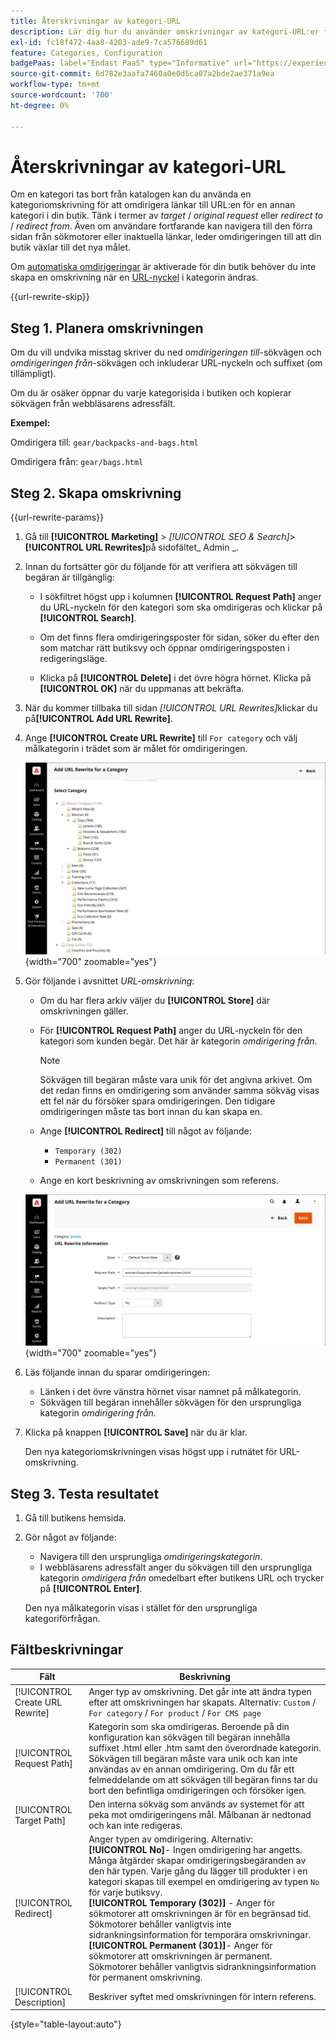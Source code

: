 ```yaml
---
title: Återskrivningar av kategori-URL
description: Lär dig hur du använder omskrivningar av kategori-URL:er för att omdirigera länkar till URL:en för en annan kategori i din Commerce-butik.
exl-id: fc18f472-4aa8-4203-ade9-7ca576689d61
feature: Categories, Configuration
badgePaas: label="Endast PaaS" type="Informative" url="https://experienceleague.adobe.com/en/docs/commerce/user-guides/product-solutions" tooltip="Gäller endast Adobe Commerce i molnprojekt (Adobe-hanterad PaaS-infrastruktur) och lokala projekt."
source-git-commit: 6d782e3aafa7460a0e0d5ca07a2bde2ae371a9ea
workflow-type: tm+mt
source-wordcount: '700'
ht-degree: 0%

---
```


# Återskrivningar av kategori-URL

Om en kategori tas bort från katalogen kan du använda en kategoriomskrivning för att omdirigera länkar till URL:en för en annan kategori i din butik. Tänk i termer av _target_ / _original request_ eller _redirect to_ / _redirect from_. Även om användare fortfarande kan navigera till den förra sidan från sökmotorer eller inaktuella länkar, leder omdirigeringen till att din butik växlar till det nya målet.

Om [automatiska omdirigeringar](url-redirect-product-automatic.md) är aktiverade för din butik behöver du inte skapa en omskrivning när en [URL-nyckel](../catalog/catalog-urls.md) i kategorin ändras.

{{url-rewrite-skip}}

## Steg 1. Planera omskrivningen

Om du vill undvika misstag skriver du ned _omdirigeringen till_-sökvägen och _omdirigeringen från_-sökvägen och inkluderar URL-nyckeln och suffixet (om tillämpligt).

Om du är osäker öppnar du varje kategorisida i butiken och kopierar sökvägen från webbläsarens adressfält.

**Exempel:**

Omdirigera till: `gear/backpacks-and-bags.html`

Omdirigera från: `gear/bags.html`

## Steg 2. Skapa omskrivning

{{url-rewrite-params}}

1. Gå till **[!UICONTROL Marketing]** > _[!UICONTROL SEO & Search]_>**[!UICONTROL URL Rewrites]**&#x200B;på sidofältet_ Admin _.

1. Innan du fortsätter gör du följande för att verifiera att sökvägen till begäran är tillgänglig:

   - I sökfiltret högst upp i kolumnen **[!UICONTROL Request Path]** anger du URL-nyckeln för den kategori som ska omdirigeras och klickar på **[!UICONTROL Search]**.

   - Om det finns flera omdirigeringsposter för sidan, söker du efter den som matchar rätt butiksvy och öppnar omdirigeringsposten i redigeringsläge.

   - Klicka på **[!UICONTROL Delete]** i det övre högra hörnet. Klicka på **[!UICONTROL OK]** när du uppmanas att bekräfta.

1. När du kommer tillbaka till sidan _[!UICONTROL URL Rewrites]_&#x200B;klickar du på&#x200B;**[!UICONTROL Add URL Rewrite]**.

1. Ange **[!UICONTROL Create URL Rewrite]** till `For category` och välj målkategorin i trädet som är målet för omdirigeringen.

   ![Skriv om URL - välj kategori](./assets/url-rewrite-category-choose.png){width="700" zoomable="yes"}

1. Gör följande i avsnittet _URL-omskrivning_:

   - Om du har flera arkiv väljer du **[!UICONTROL Store]** där omskrivningen gäller.

   - För **[!UICONTROL Request Path]** anger du URL-nyckeln för den kategori som kunden begär. Det här är kategorin _omdirigering från_.

     >[!NOTE]
     >
     >Sökvägen till begäran måste vara unik för det angivna arkivet. Om det redan finns en omdirigering som använder samma sökväg visas ett fel när du försöker spara omdirigeringen. Den tidigare omdirigeringen måste tas bort innan du kan skapa en.

   - Ange **[!UICONTROL Redirect]** till något av följande:

      - `Temporary (302)`
      - `Permanent (301)`

   - Ange en kort beskrivning av omskrivningen som referens.

   ![Lägg till URL-omskrivning för kategori](./assets/url-rewrite-for-category.png){width="700" zoomable="yes"}

1. Läs följande innan du sparar omdirigeringen:

   - Länken i det övre vänstra hörnet visar namnet på målkategorin.
   - Sökvägen till begäran innehåller sökvägen för den ursprungliga kategorin _omdirigering från_.

1. Klicka på knappen **[!UICONTROL Save]** när du är klar.

   Den nya kategoriomskrivningen visas högst upp i rutnätet för URL-omskrivning.

## Steg 3. Testa resultatet

1. Gå till butikens hemsida.

1. Gör något av följande:

   - Navigera till den ursprungliga _omdirigeringskategorin_.
   - I webbläsarens adressfält anger du sökvägen till den ursprungliga kategorin _omdirigera från_ omedelbart efter butikens URL och trycker på **[!UICONTROL Enter]**.

   Den nya målkategorin visas i stället för den ursprungliga kategoriförfrågan.

## Fältbeskrivningar

| Fält | Beskrivning |
|--- |--- |
| [!UICONTROL Create URL Rewrite] | Anger typ av omskrivning. Det går inte att ändra typen efter att omskrivningen har skapats. Alternativ: `Custom` / `For category` / `For product` / `For CMS page` |
| [!UICONTROL Request Path] | Kategorin som ska omdirigeras. Beroende på din konfiguration kan sökvägen till begäran innehålla suffixet .html eller .htm samt den överordnade kategorin. Sökvägen till begäran måste vara unik och kan inte användas av en annan omdirigering. Om du får ett felmeddelande om att sökvägen till begäran finns tar du bort den befintliga omdirigeringen och försöker igen. |
| [!UICONTROL Target Path] | Den interna sökväg som används av systemet för att peka mot omdirigeringens mål. Målbanan är nedtonad och kan inte redigeras. |
| [!UICONTROL Redirect] | Anger typen av omdirigering. Alternativ: <br/>**[!UICONTROL No]**- Ingen omdirigering har angetts. Många åtgärder skapar omdirigeringsbegäranden av den här typen. Varje gång du lägger till produkter i en kategori skapas till exempel en omdirigering av typen `No` för varje butiksvy.<br/>**[!UICONTROL Temporary (302)]** - Anger för sökmotorer att omskrivningen är för en begränsad tid. Sökmotorer behåller vanligtvis inte sidrankningsinformation för temporära omskrivningar. <br/>**[!UICONTROL Permanent (301)]**- Anger för sökmotorer att omskrivningen är permanent. Sökmotorer behåller vanligtvis sidrankningsinformation för permanent omskrivning. |
| [!UICONTROL Description] | Beskriver syftet med omskrivningen för intern referens. |

{style="table-layout:auto"}
